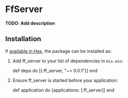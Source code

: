 # FfServer

**TODO: Add description**

## Installation

If [available in Hex](https://hex.pm/docs/publish), the package can be installed as:

  1. Add ff_server to your list of dependencies in `mix.exs`:

        def deps do
          [{:ff_server, "~> 0.0.1"}]
        end

  2. Ensure ff_server is started before your application:

        def application do
          [applications: [:ff_server]]
        end


